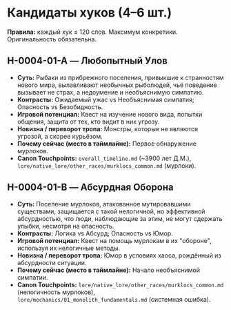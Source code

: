 # Кандидаты хуков (4–6 шт.)

**Правила:** каждый хук ≤ 120 слов. Максимум конкретики. Оригинальность обязательна.

## H-0004-01-A — Любопытный Улов
- **Суть:** Рыбаки из прибрежного поселения, привыкшие к странностям нового мира, вылавливают необычных рыболюдей, чьё поведение вызывает не страх, а недоумение и необъяснимую симпатию.
- **Контрасты:** Ожидаемый ужас vs Необъяснимая симпатия; Опасность vs Безобидность.
- **Игровой потенциал:** Квест на изучение нового вида, попытки общения, защита от тех, кто видит в них угрозу.
- **Новизна / переворот тропа:** Монстры, которые не являются угрозой, а скорее курьёзом.
- **Почему сейчас (место в таймлайне):** Первое обнаружение мурлоков.
- **Canon Touchpoints:** `overall_timeline.md` (~3900 лет Д.М.), `lore/native_lore/other_races/murklocs_common.md` (мурлоки).

## H-0004-01-B — Абсурдная Оборона
- **Суть:** Поселение мурлоков, атакованное мутировавшими существами, защищается с такой нелогичной, но эффективной абсурдностью, что люди, наблюдающие за этим, не могут сдержать улыбки, несмотря на опасность.
- **Контрасты:** Логика vs Абсурд; Опасность vs Юмор.
- **Игровой потенциал:** Квест на помощь мурлокам в их "обороне", используя их нелогичные методы.
- **Новизна / переворот тропа:** Юмор в условиях хаоса, рождённый из абсурдности ситуации.
- **Почему сейчас (место в таймлайне):** Начало необъяснимой симпатии.
- **Canon Touchpoints:** `lore/native_lore/other_races/murklocs_common.md` (нелогичность мурлоков), `lore/mechanics/01_monolith_fundamentals.md` (системная ошибка).
